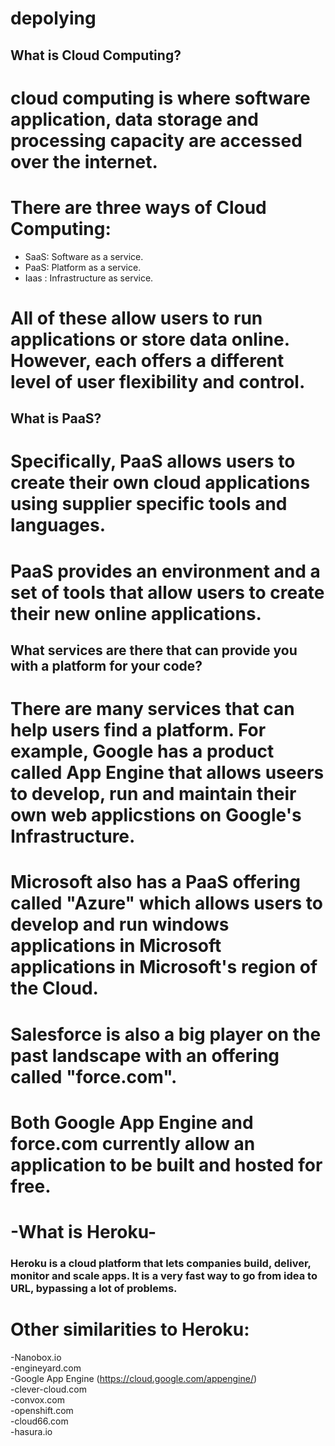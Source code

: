 # depolying

## What is Cloud Computing?
# cloud computing is where software application, data storage and processing capacity are accessed over the internet.

# There are three ways of Cloud Computing: 
   - SaaS: Software as a service.
   - PaaS: Platform as a service.
   - Iaas : Infrastructure as service.
   
# All of these allow users to run applications or store data online. However, each offers a different level of user flexibility and control.


## What is PaaS?
# Specifically, PaaS allows users to create their own cloud applications using supplier specific tools and languages.

# PaaS provides an environment and a set of tools that allow users to create their new online applications.

## What services are there that can provide you with a platform for your code? 
# There are many services that can help users find a platform. For example, Google has a product called App Engine that allows useers to develop, run and maintain their own web applicstions on Google's Infrastructure. 

# Microsoft also has a PaaS offering called "Azure" which allows users to develop and run windows applications in Microsoft applications in Microsoft's region of the Cloud.

# Salesforce is also a big player on the past landscape with an offering called "force.com".

# Both Google App Engine and force.com currently allow an application to be built and hosted for free. 


# -What is Heroku-
### Heroku is a cloud platform that lets companies build, deliver, monitor and scale apps. It is a very fast way to go from idea to URL, bypassing a lot of problems.

# Other similarities to Heroku:
-Nanobox.io  
-engineyard.com  
-Google App Engine (https://cloud.google.com/appengine/)  
-clever-cloud.com  
-convox.com  
-openshift.com  
-cloud66.com  
-hasura.io  
